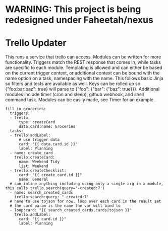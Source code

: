 # WARNING: This project is being redesigned under Faheetah/nexus

# Trello Updater

This runs a service that trello can access. Modules can be written for more functionality. Triggers match the REST response that comes in, while tasks are specific to each module. Templating is allowed and can either be based on the current trigger context, or additional context can be bound with the name option on a task, namespacing with the name. This follows basic Jinja so filters and tests are available as well. Keys can be rolled up so {"foo:bar:baz": true} will parse to {"foo": {"bar": {"baz": true}}}. Additional modules include timer (cron and sleep), github webhook, and shell command task. Modules can be easily made, see Timer for an example.

```
fill_in_groceries:
  triggers:
  - trello:
      type: createCard
      data:card:name: Groceries
  tasks:
  - trello:addLabel:
      # use trigger data
      card: "{{ data.card.id }}"
      label: Planning
  - name: create_card
    trello:createCard:
      name: Weekend Tidy
      list: Weekend
  - trello:createChecklist:
      card: "{{ create_card.id }}"
      name: General
  # can inline anything including using only a single arg in a module, this calls trello.search(query='-created:7')
  - name: search_created_cards
    trello:search:query: "-created:7"
  # have to use tojson for now, loop over each card in the result set
  # the card param is the name the var will bind to
  - loop:card: "{{ search_created_cards.cards|tojson }}"
    trello:addLabel:
      card: "{{ card.id }}"
      label: Planning
```
